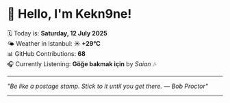 # 👋 Hello, I'm Kekn9ne!

🗓️ Today is: **Saturday, 12 July 2025**  
🌤️ Weather in Istanbul: **☀️   +29°C**  
📊 GitHub Contributions: **68**  
🎧 Currently Listening: **Göğe bakmak için** by *Saian* 🎶

---

_"Be like a postage stamp. Stick to it until you get there. — *Bob Proctor*"_

---
